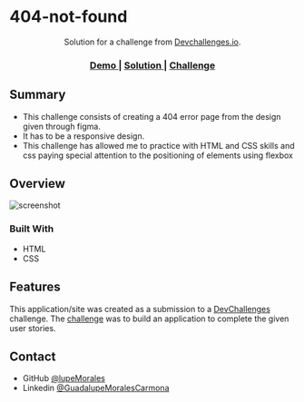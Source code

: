 # 404-not-found


<div align="center">
   Solution for a challenge from  <a href="http://devchallenges.io" target="_blank">Devchallenges.io</a>.
</div>

<div align="center">
  <h3>
    <a href="https://lupemorales.github.io/404-not-found/">
      Demo
    </a>
    <span> | </span>
    <a href="https://{your-url-to-the-solution}">
      Solution
    </a>
    <span> | </span>
    <a href="https://devchallenges.io/challenges/wBunSb7FPrIepJZAg0sY">
      Challenge
    </a>
  </h3>
</div>

<!-- TABLE OF CONTENTS -->

## Summary

- This challenge consists of creating a 404 error page from the design given through figma.
- It has to be a responsive design.
- This challenge has allowed me to practice with HTML and CSS skills and css paying special attention to the positioning of elements using flexbox

<!-- OVERVIEW -->

## Overview

![screenshot](https://lupemorales.github.io/404-not-found/images/Scarecrow.png)


### Built With

<!-- This section should list any major frameworks that you built your project using. Here are a few examples.-->

- HTML
- CSS

## Features

<!-- List the features of your application or follow the template. Don't share the figma file here :) -->

This application/site was created as a submission to a [DevChallenges](https://devchallenges.io/challenges) challenge. The [challenge](https://devchallenges.io/challenges/wBunSb7FPrIepJZAg0sY) was to build an application to complete the given user stories.




## Contact

- GitHub [@lupeMorales](https://github.com/lupeMorales)
- Linkedin [@GuadalupeMoralesCarmona](https://linkedin.com/in/guadalupe-morales-carmona-817245226/)
